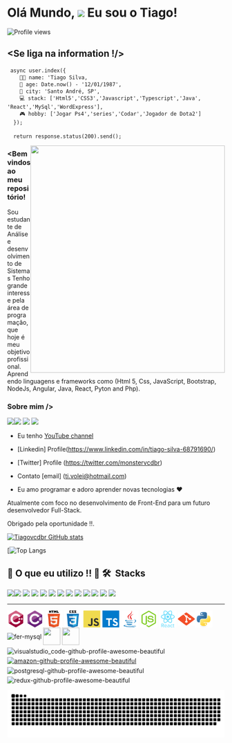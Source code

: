 <h1 align="left">Olá Mundo, <img src="https://raw.githubusercontent.com/kaueMarques/kaueMarques/master/hi.gif" width="30px"> Eu sou o Tiago!</h1>
<p align="left"> <img src="https://komarev.com/ghpvc/?username=brunocout&color=blueviolet" alt="Profile views" /> </p>


## <Se liga na information !/>

```
 async user.index({
    👨‍🦰 name: 'Tiago Silva,
    📆 age: Date.now() - '12/01/1987', 
    🌄 city: 'Santo André, SP',
    💻 stack: ['Html5','CSS3','Javascript','Typescript','Java', 'React','MySql','WordExpress'],
    🎮 hobby: ['Jogar Ps4','series','Codar','Jogador de Dota2']
  });

  return response.status(200).send();

```

<img align="right" height="525em" width="450em" src="https://i.pinimg.com/originals/c6/3c/ae/c63cae1344766f14d9d184e5aafed065.gif"/>

### <Bem vindos ao meu repositório!

Sou estudante de Análise e desenvolvimento de Sistemas
Tenho grande interesse pela área de programação, que hoje é meu objetivo profissional.
Aprendendo linguagens e frameworks como (Html 5, Css, JavaScript, Bootstrap, NodeJs, Angular, Java, React, Pyton and Php).

### Sobre mim />

<img src="https://img.shields.io/badge/LinkedIn-0077B5?style=for-the-badge&logo=linkedin&logoColor=white" /><img src="https://img.shields.io/badge/GitHub-100000?style=for-the-badge&logo=github&logoColor=white" />
<img src="https://img.shields.io/badge/YouTube-FF0000?style=for-the-badge&logo=youtube&logoColor=white" />
<img src="https://img.shields.io/badge/Twitter-1DA1F2?style=for-the-badge&logo=twitter&logoColor=white" />

 - Eu tenho [YouTube channel](https://www.youtube.com/channel/UCLUPDfHpyagH92zdCo_CLnw)

 - [Linkedin] Profile(https://www.linkedin.com/in/tiago-silva-68791690/)

 - [Twitter] Profile (https://twitter.com/monstervcdbr)

 - Contato [email] (ti.volei@hotmail.com)

 - Eu amo programar e adoro aprender novas tecnologias ❤

Atualmente com foco no desenvolvimento de Front-End para um futuro desenvolvedor Full-Stack.

Obrigado pela oportunidade !!.

[![Tiagovcdbr GitHub stats](https://github-readme-stats.vercel.app/api?username=Tiagovcdbr)](https://github.com/Tiagovcdbr/github-readme-stats)

[![Top Langs](https://github-readme-stats.vercel.app/api/top-langs/?username=Tiagovcdbr&layout=compact)


## 🚀 O que eu utilizo !! 🚀 🛠 &nbsp;Stacks

</code><img src="https://img.shields.io/badge/Windows-0078D6?style=for-the-badge&logo=windows&logoColor=white" /><img src="https://img.shields.io/badge/HTML5-E34F26?style=for-the-badge&logo=html5&logoColor=white" /> <img src="https://img.shields.io/badge/CSS-239120?&style=for-the-badge&logo=css3&logoColor=white" /> <img src="https://img.shields.io/badge/JavaScript-F7DF1E?style=for-the-badge&logo=javascript&logoColor=black" /> <img src="https://img.shields.io/badge/Bootstrap-563D7C?style=for-the-badge&logo=bootstrap&logoColor=white" /> <img src="https://img.shields.io/badge/Angular-DD0031?style=for-the-badge&logo=angular&logoColor=white" /> <img src="https://img.shields.io/badge/npm-CB3837?style=for-the-badge&logo=npm&logoColor=white" /> <img src="https://img.shields.io/badge/Node.js-339933?style=for-the-badge&logo=nodedotjs&logoColor=white" /> <img src="https://img.shields.io/badge/.NET-512BD4?style=for-the-badge&logo=dotnet&logoColor=white" /> <img src="https://img.shields.io/badge/React-20232A?style=for-the-badge&logo=react&logoColor=61DAFB" /> <img src="https://img.shields.io/badge/Redux-593D88?style=for-the-badge&logo=redux&logoColor=white" /> <img src="https://img.shields.io/badge/React_Router-CA4245?style=for-the-badge&logo=react-router&logoColor=white" /> <img src="https://img.shields.io/badge/Git-F05032?style=for-the-badge&logo=git&logoColor=white" /> 

--------------------------------------

<img src="https://raw.githubusercontent.com/devicons/devicon/master/icons/cplusplus/cplusplus-original.svg" alt="C++" title="C++" style="max-width: 100%;" width="40" height="40" align="middle"> <img src="https://raw.githubusercontent.com/devicons/devicon/master/icons/csharp/csharp-original.svg" alt="C#" title="C#" style="max-width: 100%;" width="40" height="40" align="middle"> <img src="https://raw.githubusercontent.com/devicons/devicon/master/icons/html5/html5-original-wordmark.svg" alt="HTML5" title="HTML5" style="max-width: 100%;" width="40" height="40" align="middle"> <img src="https://raw.githubusercontent.com/devicons/devicon/master/icons/css3/css3-original-wordmark.svg" alt="CSS3" title="CSS3" style="max-width: 100%;" width="40" height="40" align="middle"> <img src="https://raw.githubusercontent.com/devicons/devicon/master/icons/javascript/javascript-original.svg" alt="JavaScript" title="JavaScript" style="max-width: 100%;" width="40" height="40" align="middle">  <img src="https://raw.githubusercontent.com/devicons/devicon/master/icons/typescript/typescript-original.svg" alt="TypeScript" title="TypeScript" style="max-width: 100%;" width="40" height="40" align="middle"> <img src="https://raw.githubusercontent.com/devicons/devicon/master/icons/java/java-original.svg" alt="Java" title="Java" style="max-width: 100%;" width="40" height="40" align="middle"> <img src="https://raw.githubusercontent.com/devicons/devicon/master/icons/nodejs/nodejs-original.svg" alt="NodeJS" title="NodeJS" style="max-width: 100%;" width="40" height="40" align="middle"> <img src="https://raw.githubusercontent.com/devicons/devicon/master/icons/react/react-original-wordmark.svg" alt="ReactJS" title="ReactJS" style="max-width: 100%;" width="40" height="40" align="middle"> <img src="https://raw.githubusercontent.com/devicons/devicon/master/icons/git/git-original.svg" alt="Git" title="Git" style="max-width: 100%;" width="40" height="30" align="middle"><img alt="fer-Python" src="https://raw.githubusercontent.com/devicons/devicon/master/icons/python/python-original.svg" style="max-width: 100%;" width="40" height="40" align="middle"> <img alt="fer-mysql" src="https://camo.githubusercontent.com/eeb109bd1e4b0234d977a9fb6afc4f58ece07808c1d36da996d4dec914db3eaa/68747470733a2f2f63646e2e63646e6c6f676f2e636f6d2f6c6f676f732f6d2f31302f6d7973716c2e737667" data-canonical-src="https://cdn.cdnlogo.com/logos/m/10/mysql.svg" style="max-width: 100%;" width="40" height="40" align="middle"> <img src="https://img.icons8.com/color/48/000000/intellij-idea.png" style="max-width: 100%;" width="40" height="40" align="middle"/> <img src="https://img.icons8.com/color/48/000000/office-365.png" style="max-width: 100%;" width="40" height="40" align="middle"/> <img src="https://camo.githubusercontent.com/aa0e4ed5f01fb902f1405feb0a9baa285076a5b981e4323267c6b9977aa1d9fb/68747470733a2f2f7777772e766563746f726c6f676f2e7a6f6e652f6c6f676f732f76697375616c73747564696f5f636f64652f76697375616c73747564696f5f636f64652d69636f6e2e737667" alt="visualstudio_code-github-profile-awesome-beautiful" data-canonical-src="https://www.vectorlogo.zone/logos/visualstudio_code/visualstudio_code-icon.svg" style="max-width: 100%;" width="40" height="40" align="middle"> <a target="_blank" rel="noopener noreferrer" href="https://camo.githubusercontent.com/dd4b2422ed3bfc9da88c43d18550375c66f9584327dff7ecc19315ce50b96f07/68747470733a2f2f7777772e766563746f726c6f676f2e7a6f6e652f6c6f676f732f66697265626173652f66697265626173652d69636f6e2e737667"><img src="https://camo.githubusercontent.com/dd4b2422ed3bfc9da88c43d18550375c66f9584327dff7ecc19315ce50b96f07/68747470733a2f2f7777772e766563746f726c6f676f2e7a6f6e652f6c6f676f732f66697265626173652f66697265626173652d69636f6e2e737667" alt="amazon-github-profile-awesome-beautiful" data-canonical-src="https://www.vectorlogo.zone/logos/firebase/firebase-icon.svg" style="max-width: 100%;" width="40" height="40" align="middle"></a> <img src="https://camo.githubusercontent.com/53545009f2b8643a3315490d99941d924e108dc8a4ea21bf835f5f0b7c0e54da/68747470733a2f2f7777772e766563746f726c6f676f2e7a6f6e652f6c6f676f732f706f737467726573716c2f706f737467726573716c2d69636f6e2e737667" alt="postgresql-github-profile-awesome-beautiful" data-canonical-src="https://www.vectorlogo.zone/logos/postgresql/postgresql-icon.svg" style="max-width: 100%;" width="40" height="40" align="middle"> <img src="https://camo.githubusercontent.com/6739f0786dc901b7c2724b73adbd8e0ddfbdaba20d1c855bdcdcb0dd36ee7c78/68747470733a2f2f7777772e746865636f6e736f6c656c6f67732e636f6d2f72656163742f72656475782e737667" alt="redux-github-profile-awesome-beautiful" data-canonical-src="https://www.theconsolelogs.com/react/redux.svg" style="max-width: 100%;" width="40" height="40" align="middle">


<div  align="center"> 
  <div style="display: inline_block"></div>
  
  ![Snake animation](https://github.com/ellen2121/ellen2121/blob/output/github-contribution-grid-snake.svg)
 
</div>
